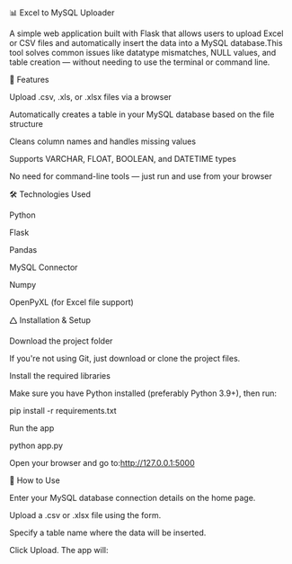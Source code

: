 📊 Excel to MySQL Uploader

A simple web application built with Flask that allows users to upload Excel or CSV files and automatically insert the data into a MySQL database.This tool solves common issues like datatype mismatches, NULL values, and table creation — without needing to use the terminal or command line.

🚀 Features

Upload .csv, .xls, or .xlsx files via a browser

Automatically creates a table in your MySQL database based on the file structure

Cleans column names and handles missing values

Supports VARCHAR, FLOAT, BOOLEAN, and DATETIME types

No need for command-line tools — just run and use from your browser

🛠️ Technologies Used

Python

Flask

Pandas

MySQL Connector

Numpy

OpenPyXL (for Excel file support)

🛆 Installation & Setup

Download the project folder

If you're not using Git, just download or clone the project files.

Install the required libraries

Make sure you have Python installed (preferably Python 3.9+), then run:

pip install -r requirements.txt

Run the app

python app.py

Open your browser and go to:http://127.0.0.1:5000

🧪 How to Use

Enter your MySQL database connection details on the home page.

Upload a .csv or .xlsx file using the form.

Specify a table name where the data will be inserted.

Click Upload. The app will:
